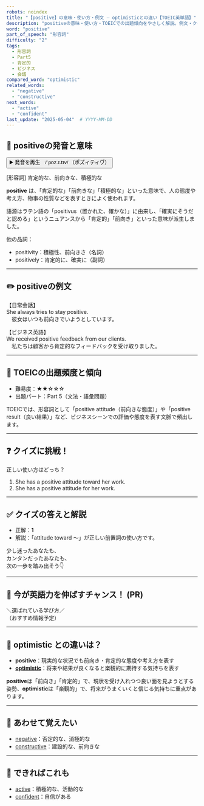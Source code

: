 ```yaml
---
robots: noindex
title: "【positive】の意味・使い方・例文 ― optimisticとの違い【TOEIC英単語】"
description: "positiveの意味・使い方・TOEICでの出題傾向をやさしく解説。例文・クイズ付きでoptimisticとの違いもわかりやすく学べます。"
word: "positive"
part_of_speech: "形容詞"
difficulty: "2"
tags:
  - 形容詞
  - Part5
  - 肯定的
  - ビジネス
  - 会議
compared_word: "optimistic"
related_words:
  - "negative"
  - "constructive"
next_words:
  - "active"
  - "confident"
last_update: "2025-05-04"  # YYYY-MM-DD
---
```


## 🔰 positiveの発音と意味

<button class="play-audio" onclick="playTTS('positive')">
  <span class="play-audio-main">
    ▶️ 発音を再生　/ˈpɒz.ɪ.tɪv/
  </span>
  <span class="play-audio-sub">
    （ポズィティヴ）
  </span>
</button>

[形容詞] 肯定的な、前向きな、積極的な

**positive** は、「肯定的な」「前向きな」「積極的な」といった意味で、人の態度や考え方、物事の性質などを表すときによく使われます。

語源はラテン語の「positivus（置かれた、確かな）」に由来し、「確実にそうだと認める」というニュアンスから「肯定的」「前向き」といった意味が派生しました。

他の品詞：  
- positivity：積極性、前向きさ（名詞）
- positively：肯定的に、確実に（副詞）

---

## ✏️ positiveの例文

【日常会話】  
She always tries to stay positive.  
　彼女はいつも前向きでいようとしています。

【ビジネス英語】  
We received positive feedback from our clients.  
　私たちは顧客から肯定的なフィードバックを受け取りました。

---

## 🎯 TOEICの出題頻度と傾向

- 難易度：★★☆☆☆
- 出題パート：Part 5（文法・語彙問題）

TOEICでは、形容詞として「positive attitude（前向きな態度）」や「positive result（良い結果）」など、ビジネスシーンでの評価や態度を表す文脈で頻出します。

---

## ❓ クイズに挑戦！

正しい使い方はどっち？

1. She has a positive attitude toward her work.  
2. She has a positive attitude for her work.

---

## ✅ クイズの答えと解説

- 正解：**1**
- 解説：「attitude toward ～」が正しい前置詞の使い方です。

少し迷ったあなたも、  
カンタンだったあなたも、  
次の一歩を踏み出そう👇️

---

## 🚀 今が英語力を伸ばすチャンス！ (PR)

<div class="info-center">
＼選ばれている学び方／<br>  
（おすすめ情報予定）
</div>

---

## 🤔  optimistic との違いは？

- **positive**：現実的な状況でも前向き・肯定的な態度や考え方を表す
- **[optimistic](/word/optimistic/)**：将来や結果が良くなると楽観的に期待する気持ちを表す

**positive**は「前向き」「肯定的」で、現状を受け入れつつ良い面を見ようとする姿勢、**optimistic**は「楽観的」で、将来がうまくいくと信じる気持ちに重点があります。

---

## 🧩 あわせて覚えたい

- [negative](/word/negative/)：否定的な、消極的な
- [constructive](/word/constructive/)：建設的な、前向きな

---

## 📖 できればこれも

- [active](/word/active/)：積極的な、活動的な
- [confident](/word/confident/)：自信がある

<!-- cvid: aid20_bid31 -->
